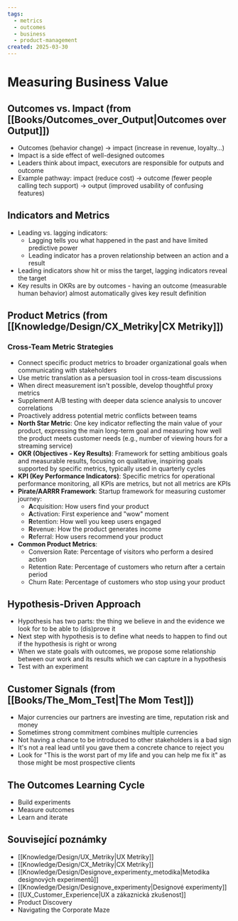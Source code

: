 ```yaml
---
tags:
  - metrics
  - outcomes
  - business
  - product-management
created: 2025-03-30
---
```

# Measuring Business Value

## Outcomes vs. Impact (from [[Books/Outcomes_over_Output|Outcomes over Output]])
- Outcomes (behavior change) → impact (increase in revenue, loyalty...)
- Impact is a side effect of well-designed outcomes
- Leaders think about impact, executors are responsible for outputs and outcome
- Example pathway: impact (reduce cost) → outcome (fewer people calling tech support) → output (improved usability of confusing features)

## Indicators and Metrics
- Leading vs. lagging indicators:
  - Lagging tells you what happened in the past and have limited predictive power
  - Leading indicator has a proven relationship between an action and a result
- Leading indicators show hit or miss the target, lagging indicators reveal the target
- Key results in OKRs are by outcomes - having an outcome (measurable human behavior) almost automatically gives key result definition

## Product Metrics (from [[Knowledge/Design/CX_Metriky|CX Metriky]])

### Cross-Team Metric Strategies
- Connect specific product metrics to broader organizational goals when communicating with stakeholders
- Use metric translation as a persuasion tool in cross-team discussions
- When direct measurement isn't possible, develop thoughtful proxy metrics
- Supplement A/B testing with deeper data science analysis to uncover correlations
- Proactively address potential metric conflicts between teams
- **North Star Metric**: One key indicator reflecting the main value of your product, expressing the main long-term goal and measuring how well the product meets customer needs (e.g., number of viewing hours for a streaming service)
- **OKR (Objectives - Key Results)**: Framework for setting ambitious goals and measurable results, focusing on qualitative, inspiring goals supported by specific metrics, typically used in quarterly cycles
- **KPI (Key Performance Indicators)**: Specific metrics for operational performance monitoring, all KPIs are metrics, but not all metrics are KPIs
- **Pirate/AARRR Framework**: Startup framework for measuring customer journey:
  - **A**cquisition: How users find your product
  - **A**ctivation: First experience and "wow" moment
  - **R**etention: How well you keep users engaged
  - **R**evenue: How the product generates income
  - **R**eferral: How users recommend your product
- **Common Product Metrics**:
  - Conversion Rate: Percentage of visitors who perform a desired action
  - Retention Rate: Percentage of customers who return after a certain period
  - Churn Rate: Percentage of customers who stop using your product

## Hypothesis-Driven Approach
- Hypothesis has two parts: the thing we believe in and the evidence we look for to be able to (dis)prove it
- Next step with hypothesis is to define what needs to happen to find out if the hypothesis is right or wrong
- When we state goals with outcomes, we propose some relationship between our work and its results which we can capture in a hypothesis
- Test with an experiment

## Customer Signals (from [[Books/The_Mom_Test|The Mom Test]])
- Major currencies our partners are investing are time, reputation risk and money
- Sometimes strong commitment combines multiple currencies
- Not having a chance to be introduced to other stakeholders is a bad sign
- It's not a real lead until you gave them a concrete chance to reject you
- Look for "This is the worst part of my life and you can help me fix it" as those might be most prospective clients

## The Outcomes Learning Cycle
- Build experiments
- Measure outcomes
- Learn and iterate

## Související poznámky
- [[Knowledge/Design/UX_Metriky|UX Metriky]]
- [[Knowledge/Design/CX_Metriky|CX Metriky]]
- [[Knowledge/Design/Designove_experimenty_metodika|Metodika designových experimentů]]
- [[Knowledge/Design/Designove_experimenty|Designové experimenty]]
- [[UX_Customer_Experience|UX a zákaznická zkušenost]]
- Product Discovery
- Navigating the Corporate Maze